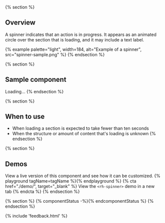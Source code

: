 {% section %}
## Overview

A spinner indicates that an action is in progress. It appears as an animated circle over the section that is loading, and it may include a text label.

{% example palette="light",
           width=184,
           alt="Example of a spinner",
           src="spinner-sample.png" %}
{% endsection %}

{% section %}
## Sample component
<rh-spinner>Loading...</rh-spinner>
{% endsection %}

{% section %}
  ## When to use
  - When loading a section is expected to take fewer than ten seconds
  - When the structure or amount of content that's loading is unknown
{% endsection %}

{% section %}
  ## Demos
  View a live version of this component and see how it can be customized.
  {% playground tagName=tagName %}{% endplayground %}
  {% cta href="./demo/", target="_blank" %}
    View the `<rh-spinner>` demo in a new tab
  {% endcta %}
{% endsection %}

{% section %}
{% componentStatus -%}{% endcomponentStatus %}
{% endsection %}

{% include 'feedback.html' %}